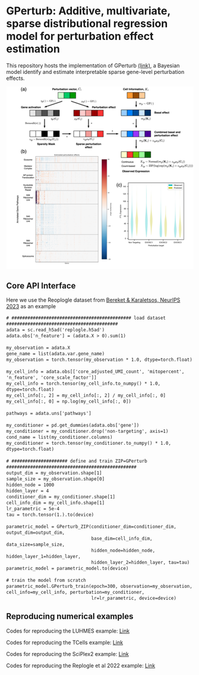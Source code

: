 # GPerturb: Additive, multivariate, sparse distributional regression model for  perturbation effect estimation
This repository hosts the implementation of GPerturb [(link)](), a Bayesian model identify and estimate interpretable sparse gene-level perturbation effects. 

<p align="center"><img src="https://github.com/hwxing3259/GPerturb/blob/main/visualisation/figure1.png" alt="GPerturb" width="900px" /></p>

## Core API Interface
Here we use the Reoplogle dataset from [Bereket & Karaletsos, NeurIPS 2023](https://arxiv.org/abs/2311.02794) as an example
```
# ############################################# load dataset ##########################################
adata = sc.read_h5ad('replogle.h5ad')
adata.obs['n_feature'] = (adata.X > 0).sum(1)

my_observation = adata.X
gene_name = list(adata.var.gene_name)
my_observation = torch.tensor(my_observation * 1.0, dtype=torch.float)

my_cell_info = adata.obs[['core_adjusted_UMI_count', 'mitopercent', 'n_feature', 'core_scale_factor']]
my_cell_info = torch.tensor(my_cell_info.to_numpy() * 1.0, dtype=torch.float)
my_cell_info[:, 2] = my_cell_info[:, 2] / my_cell_info[:, 0]
my_cell_info[:, 0] = np.log(my_cell_info[:, 0])

pathways = adata.uns['pathways']

my_conditioner = pd.get_dummies(adata.obs['gene'])
my_conditioner = my_conditioner.drop('non-targeting', axis=1)
cond_name = list(my_conditioner.columns)
my_conditioner = torch.tensor(my_conditioner.to_numpy() * 1.0, dtype=torch.float)

# ##################### define and train ZIP=GPerturb #################################################
output_dim = my_observation.shape[1]
sample_size = my_observation.shape[0]
hidden_node = 1000
hidden_layer = 4
conditioner_dim = my_conditioner.shape[1]
cell_info_dim = my_cell_info.shape[1]
lr_parametric = 5e-4  
tau = torch.tensor(1.).to(device)

parametric_model = GPerturb_ZIP(conditioner_dim=conditioner_dim, output_dim=output_dim,
                                base_dim=cell_info_dim, data_size=sample_size,
                                hidden_node=hidden_node, hidden_layer_1=hidden_layer,
                                hidden_layer_2=hidden_layer, tau=tau)
parametric_model = parametric_model.to(device)

# train the model from scratch
parametric_model.GPerturb_train(epoch=300, observation=my_observation, cell_info=my_cell_info, perturbation=my_conditioner, 
                                lr=lr_parametric, device=device)
```

## Reproducing numerical examples
Codes for reproducing the LUHMES example: [Link](https://github.com/hwxing3259/GPerturb/blob/main/demo/LUHMES_GPerturb.ipynb)

Codes for reproducing the TCells example: [Link](https://github.com/hwxing3259/GPerturb/blob/main/demo/TCells_GPerturb.ipynb)

Codes for reproducing the SciPlex2 example: [Link](https://github.com/hwxing3259/GPerturb/blob/main/demo/SciPlex2_GPerturb.ipynb)

Codes for reproducing the Replogle et al 2022 example: [Link](https://github.com/hwxing3259/GPerturb/blob/main/demo/Replogle_GPerturb.ipynb)

